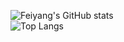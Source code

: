 ![Feiyang's GitHub stats](https://github-readme-stats-ten-gilt.vercel.app/api?username=youshandefeiyang&count_private=true&show_icons=true&theme=radical&include_all_commits=true)  
![Top Langs](https://github-readme-stats.vercel.app/api/top-langs/?username=youshandefeiyang&layout=compact&hide=css,scss,shell,html&langs_count=8&show_icons=true&theme=radical)
